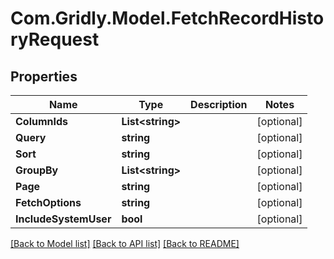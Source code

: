 # Com.Gridly.Model.FetchRecordHistoryRequest

## Properties

Name | Type | Description | Notes
------------ | ------------- | ------------- | -------------
**ColumnIds** | **List&lt;string&gt;** |  | [optional] 
**Query** | **string** |  | [optional] 
**Sort** | **string** |  | [optional] 
**GroupBy** | **List&lt;string&gt;** |  | [optional] 
**Page** | **string** |  | [optional] 
**FetchOptions** | **string** |  | [optional] 
**IncludeSystemUser** | **bool** |  | [optional] 

[[Back to Model list]](../README.md#documentation-for-models) [[Back to API list]](../README.md#documentation-for-api-endpoints) [[Back to README]](../README.md)

